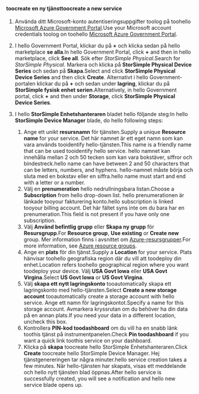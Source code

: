 <!--author=SharS last changed: 9/17/15-->


#### <a name="toocreate-a-new-service"></a><span data-ttu-id="bb991-101">toocreate en ny tjänst</span><span class="sxs-lookup"><span data-stu-id="bb991-101">toocreate a new service</span></span>
1. <span data-ttu-id="bb991-102">Använda ditt Microsoft-konto autentiseringsuppgifter toolog på toohello [Microsoft Azure Government Portal](https://portal.azure.us/).</span><span class="sxs-lookup"><span data-stu-id="bb991-102">Use your Microsoft account credentials toolog on toohello [Microsoft Azure Government Portal](https://portal.azure.us/).</span></span>
2. <span data-ttu-id="bb991-103">I hello Government Portal, klickar du på  **+**  och klicka sedan på hello marketplace **se alla**.</span><span class="sxs-lookup"><span data-stu-id="bb991-103">In hello Government Portal, click **+** and then in hello marketplace, click **See all**.</span></span> <span data-ttu-id="bb991-104">Sök efter _StorSimple Physical_.</span><span class="sxs-lookup"><span data-stu-id="bb991-104">Search for _StorSimple Physical_.</span></span> <span data-ttu-id="bb991-105">Markera och klicka på **StorSimple Physical Device Series** och sedan på **Skapa**.</span><span class="sxs-lookup"><span data-stu-id="bb991-105">Select and click **StorSimple Physical Device Series** and then click **Create**.</span></span> <span data-ttu-id="bb991-106">Alternativt i hello Government-portalen klickar du på  **+**  och sedan under **lagring**, klickar du på **StorSimple fysisk enhet serien**.</span><span class="sxs-lookup"><span data-stu-id="bb991-106">Alternatively, in hello Government portal, click **+** and then under **Storage**, click **StorSimple Physical Device Series**.</span></span>
3. <span data-ttu-id="bb991-107">I hello **StorSimple Enhetshanteraren** bladet hello följande steg:</span><span class="sxs-lookup"><span data-stu-id="bb991-107">In hello **StorSimple Device Manager** blade, do hello following steps:</span></span>
   
   1. <span data-ttu-id="bb991-108">Ange ett unikt **resursnamn** för tjänsten.</span><span class="sxs-lookup"><span data-stu-id="bb991-108">Supply a unique **Resource name** for your service.</span></span> <span data-ttu-id="bb991-109">Det här namnet är ett eget namn som kan vara används tooidentify hello-tjänsten.</span><span class="sxs-lookup"><span data-stu-id="bb991-109">This name is a friendly name that can be used tooidentify hello service.</span></span> <span data-ttu-id="bb991-110">hello namnet kan innehålla mellan 2 och 50 tecken som kan vara bokstäver, siffror och bindestreck.</span><span class="sxs-lookup"><span data-stu-id="bb991-110">hello name can have between 2 and 50 characters that can be letters, numbers, and hyphens.</span></span> <span data-ttu-id="bb991-111">hello-namnet måste börja och sluta med en bokstav eller en siffra.</span><span class="sxs-lookup"><span data-stu-id="bb991-111">hello name must start and end with a letter or a number.</span></span>
   2. <span data-ttu-id="bb991-112">Välj en **prenumeration** hello nedrullningsbara listan.</span><span class="sxs-lookup"><span data-stu-id="bb991-112">Choose a **Subscription** from hello drop-down list.</span></span> <span data-ttu-id="bb991-113">hello prenumerationen är länkade tooyour fakturering konto.</span><span class="sxs-lookup"><span data-stu-id="bb991-113">hello subscription is linked tooyour billing account.</span></span> <span data-ttu-id="bb991-114">Det här fältet syns inte om du bara har en prenumeration.</span><span class="sxs-lookup"><span data-stu-id="bb991-114">This field is not present if you have only one subscription.</span></span>
   3. <span data-ttu-id="bb991-115">Välj **Använd befintlig grupp** eller **Skapa ny grupp** för **Resursgrupp**.</span><span class="sxs-lookup"><span data-stu-id="bb991-115">For **Resource group**, **Use existing** or **Create new** group.</span></span> <span data-ttu-id="bb991-116">Mer information finns i avsnittet om [Azure-resursgrupper](https://azure.microsoft.com/documentation/articles/virtual-machines-windows-infrastructure-resource-groups-guidelines/).</span><span class="sxs-lookup"><span data-stu-id="bb991-116">For more information, see [Azure resource groups](https://azure.microsoft.com/documentation/articles/virtual-machines-windows-infrastructure-resource-groups-guidelines/).</span></span>
   4. <span data-ttu-id="bb991-117">Ange en **plats** för din tjänst.</span><span class="sxs-lookup"><span data-stu-id="bb991-117">Supply a **Location** for your service.</span></span> <span data-ttu-id="bb991-118">Plats hänvisar toohello geografiska region där du vill att toodeploy din enhet.</span><span class="sxs-lookup"><span data-stu-id="bb991-118">Location refers toohello geographical region where you want toodeploy your device.</span></span> <span data-ttu-id="bb991-119">Välj **USA Govt Iowa** eller **USA Govt Virgina**.</span><span class="sxs-lookup"><span data-stu-id="bb991-119">Select **US Govt Iowa** or **US Govt Virgina**.</span></span>
   5. <span data-ttu-id="bb991-120">Välj **skapa ett nytt lagringskonto** tooautomatically skapa ett lagringskonto med hello-tjänsten.</span><span class="sxs-lookup"><span data-stu-id="bb991-120">Select **Create a new storage account** tooautomatically create a storage account with hello service.</span></span> <span data-ttu-id="bb991-121">Ange ett namn för lagringskontot.</span><span class="sxs-lookup"><span data-stu-id="bb991-121">Specify a name for this storage account.</span></span> <span data-ttu-id="bb991-122">Avmarkera kryssrutan om du behöver ha din data på en annan plats.</span><span class="sxs-lookup"><span data-stu-id="bb991-122">If you need your data in a different location, uncheck this box.</span></span>
   6. <span data-ttu-id="bb991-123">Kontrollera **PIN-kod toodashboard** om du vill ha en snabb länk toothis tjänst på instrumentpanelen.</span><span class="sxs-lookup"><span data-stu-id="bb991-123">Check **Pin toodashboard** if you want a quick link toothis service on your dashboard.</span></span>
   7. <span data-ttu-id="bb991-124">Klicka på **skapa** toocreate hello StorSimple Enhetshanteraren.</span><span class="sxs-lookup"><span data-stu-id="bb991-124">Click **Create** toocreate hello StorSimple Device Manager.</span></span> <span data-ttu-id="bb991-125">Hej tjänstgenereringen tar några minuter.</span><span class="sxs-lookup"><span data-stu-id="bb991-125">hello service creation takes a few minutes.</span></span> <span data-ttu-id="bb991-126">När hello-tjänsten har skapats, visas ett meddelande och hello nytt tjänsten blad öppnas.</span><span class="sxs-lookup"><span data-stu-id="bb991-126">After hello service is successfully created, you will see a notification and hello new service blade opens up.</span></span>


